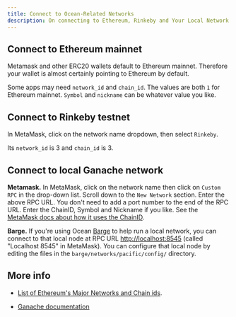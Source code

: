 ```yaml
---
title: Connect to Ocean-Related Networks
description: On connecting to Ethereum, Rinkeby and Your Local Network.
---
```


## Connect to Ethereum mainnet

Metamask and other ERC20 wallets default to Ethereum mainnet. Therefore your wallet is almost certainly pointing to Ethereum by default.

Some apps may need `network_id` and `chain_id`. The values are both `1` for Ethereum mainnet. `Symbol` and `nickname` can be whatever value you like.

## Connect to Rinkeby testnet

In MetaMask, click on the network name dropdown, then select `Rinkeby`.

Its `network_id` is 3 and `chain_id` is 3.

## Connect to local Ganache network

**Metamask.** In MetaMask, click on the network name then click on `Custom RPC` in the drop-down list. Scroll down to the `New Network` section. Enter the above RPC URL. You don't need to add a port number to the end of the RPC URL. Enter the ChainID, Symbol and Nickname if you like. See the [MetaMask docs about how it uses the ChainID](https://metamask.github.io/metamask-docs/Main_Concepts/Sending_Transactions).

**Barge.** If you're using Ocean [Barge](https://github.com/oceanprotocol/barge) to help run a local network, you can connect to that local node at RPC URL [http://localhost:8545](http://localhost:8545) (called "Localhost 8545" in MetaMask). You can configure that local node by editing the files in the `barge/networks/pacific/config/` directory.

## More info

- [List of Ethereum's Major Networks and Chain ids](https://medium.com/@piyopiyo/list-of-ethereums-major-network-and-chain-ids-2bc58e928508). 

- [Ganache documentation](https://www.trufflesuite.com/ganache) 


